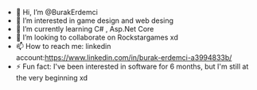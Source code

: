 - 👋 Hi, I’m @BurakErdemci
- 👀 I’m interested in game design and web desing
- 🌱 I’m currently learning C# , Asp.Net Core
- 💞️ I’m looking to collaborate on Rockstargames xd
- 📫 How to reach me: linkedin account:https://www.linkedin.com/in/burak-erdemci-a3994833b/
- ⚡ Fun fact: I've been interested in software for 6 months, but I'm still at the very beginning xd 


<!---
BurakErdemci/BurakErdemci is a ✨ special ✨ repository because its `README.md` (this file) appears on your GitHub profile.
You can click the Preview link to take a look at your changes.
--->
